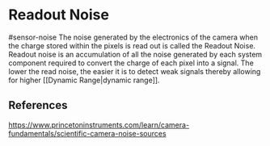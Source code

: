 # Readout Noise
#sensor-noise 
The noise generated by the electronics of the camera when the charge stored within the pixels is read out is called the Readout Noise. Readout noise is an accumulation of all the noise generated by each system component required to convert the charge of each pixel into a signal. The lower the read noise, the easier it is to detect weak signals thereby allowing for higher [[Dynamic Range|dynamic range]].


## References
https://www.princetoninstruments.com/learn/camera-fundamentals/scientific-camera-noise-sources